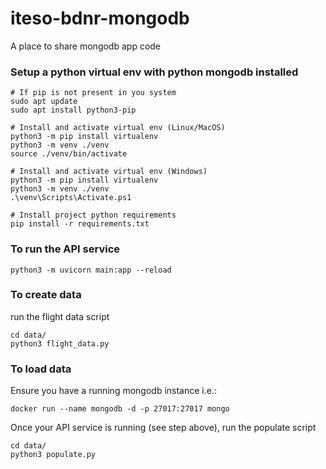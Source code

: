# iteso-bdnr-mongodb

A place to share mongodb app code

### Setup a python virtual env with python mongodb installed
```
# If pip is not present in you system
sudo apt update
sudo apt install python3-pip

# Install and activate virtual env (Linux/MacOS)
python3 -m pip install virtualenv
python3 -m venv ./venv
source ./venv/bin/activate

# Install and activate virtual env (Windows)
python3 -m pip install virtualenv
python3 -m venv ./venv
.\venv\Scripts\Activate.ps1

# Install project python requirements
pip install -r requirements.txt
```

### To run the API service
```
python3 -m uvicorn main:app --reload
```

### To create data
run the flight data script
```
cd data/
python3 flight_data.py
```

### To load data
Ensure you have a running mongodb instance
i.e.:
```
docker run --name mongodb -d -p 27017:27017 mongo
```
Once your API service is running (see step above), run the populate script
```
cd data/
python3 populate.py
```
